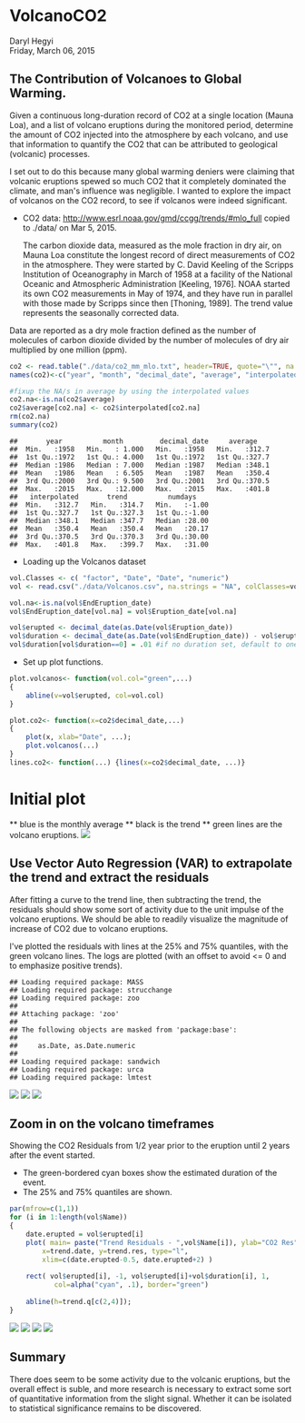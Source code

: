 # VolcanoCO2
Daryl Hegyi  
Friday, March 06, 2015  
## The Contribution of Volcanoes to Global Warming.
Given a continuous long-duration record of CO2 at a single location (Mauna Loa), and a list of volcano eruptions during the monitored period, determine the amount of CO2 injected into the atmosphere by each volcano, and use that information to quantify the CO2 that can be attributed to geological (volcanic) processes.

I set out to do this because many global warming deniers were claiming that volcanic eruptions spewed so much CO2 that it completely dominated the climate, and man's influence was negligible.  I wanted to explore the impact of volcanos on the CO2 record, to see if volcanos were indeed significant.


* CO2 data: <http://www.esrl.noaa.gov/gmd/ccgg/trends/#mlo_full> copied to ./data/ on Mar 5, 2015.

  The carbon dioxide data, measured as the mole fraction in dry air, on Mauna Loa constitute the longest record of direct measurements of CO2 in the atmosphere. They were started by C. David Keeling of the Scripps Institution of Oceanography in March of 1958 at a facility of the National Oceanic and Atmospheric Administration [Keeling, 1976]. NOAA started its own CO2 measurements in May of 1974, and they have run in parallel with those made by Scripps since then [Thoning, 1989]. The trend value represents the seasonally corrected data.

Data are reported as a dry mole fraction defined as the number of molecules of carbon dioxide divided by the number of molecules of dry air multiplied by one million (ppm). 

```r
co2 <- read.table("./data/co2_mm_mlo.txt", header=TRUE, quote="\"", na.strings = "-99.99")
names(co2)<-c("year", "month", "decimal_date", "average", "interpolated", "trend", "numdays")

#fixup the NA/s in average by using the interpolated values
co2.na<-is.na(co2$average)
co2$average[co2.na] <- co2$interpolated[co2.na]
rm(co2.na)
summary(co2)
```

```
##       year          month         decimal_date     average     
##  Min.   :1958   Min.   : 1.000   Min.   :1958   Min.   :312.7  
##  1st Qu.:1972   1st Qu.: 4.000   1st Qu.:1972   1st Qu.:327.7  
##  Median :1986   Median : 7.000   Median :1987   Median :348.1  
##  Mean   :1986   Mean   : 6.505   Mean   :1987   Mean   :350.4  
##  3rd Qu.:2000   3rd Qu.: 9.500   3rd Qu.:2001   3rd Qu.:370.5  
##  Max.   :2015   Max.   :12.000   Max.   :2015   Max.   :401.8  
##   interpolated       trend          numdays     
##  Min.   :312.7   Min.   :314.7   Min.   :-1.00  
##  1st Qu.:327.7   1st Qu.:327.3   1st Qu.:-1.00  
##  Median :348.1   Median :347.7   Median :28.00  
##  Mean   :350.4   Mean   :350.4   Mean   :20.17  
##  3rd Qu.:370.5   3rd Qu.:370.3   3rd Qu.:30.00  
##  Max.   :401.8   Max.   :399.7   Max.   :31.00
```

* Loading up the Volcanos dataset

```r
vol.Classes <- c( "factor", "Date", "Date", "numeric")
vol <- read.csv("./data/Volcanos.csv", na.strings = "NA", colClasses=vol.Classes)

vol.na<-is.na(vol$EndEruption_date)
vol$EndEruption_date[vol.na] = vol$Eruption_date[vol.na]

vol$erupted <- decimal_date(as.Date(vol$Eruption_date))
vol$duration <- decimal_date(as.Date(vol$EndEruption_date)) - vol$erupted
vol$duration[vol$duration==0] = .01 #if no duration set, default to one percent of a year (about 3.5 days)
```

* Set up plot functions.

```r
plot.volcanos<- function(vol.col="green",...) 
{ 
	abline(v=vol$erupted, col=vol.col)
}

plot.co2<- function(x=co2$decimal_date,...) 
{
	plot(x, xlab="Date", ...); 
	plot.volcanos(...)
}
lines.co2<- function(...) {lines(x=co2$decimal_date, ...)}
```
# Initial plot

** blue is the monthly average
** black is the trend
** green lines are the volcano eruptions.
![](VolcanoCO2_files/figure-html/FirstPlot-1.png) 

## Use Vector Auto Regression (VAR) to extrapolate the trend and extract the residuals
After fitting a curve to the trend line, then subtracting the trend, the residuals should show some sort of activity due to the unit impulse of the volcano eruptions.  We should be able to readily visualize the magnitude of increase of CO2 due to volcano eruptions.

I've plotted the residuals with lines at the 25% and 75% quantiles, with the green volcano lines.  The logs are plotted (with an offset to avoid <= 0 and to emphasize positive trends).

```
## Loading required package: MASS
## Loading required package: strucchange
## Loading required package: zoo
## 
## Attaching package: 'zoo'
## 
## The following objects are masked from 'package:base':
## 
##     as.Date, as.Date.numeric
## 
## Loading required package: sandwich
## Loading required package: urca
## Loading required package: lmtest
```

![](VolcanoCO2_files/figure-html/vars-1.png) ![](VolcanoCO2_files/figure-html/vars-2.png) ![](VolcanoCO2_files/figure-html/vars-3.png) 

## Zoom in on the volcano timeframes
Showing the CO2 Residuals from 1/2 year prior to the eruption until 2 years after the event started.

* The green-bordered cyan boxes show the estimated duration of the event.
* The 25% and 75% quantiles are shown.

```r
par(mfrow=c(1,1))
for (i in 1:length(vol$Name))
{
	date.erupted = vol$erupted[i]
	plot( main= paste("Trend Residuals - ",vol$Name[i]), ylab="CO2 Res",
		x=trend.date, y=trend.res, type="l",
		xlim=c(date.erupted-0.5, date.erupted+2) )
	
	rect( vol$erupted[i], -1, vol$erupted[i]+vol$duration[i], 1,
		   col=alpha("cyan", .1), border="green")
	
	abline(h=trend.q[c(2,4)]);
}
```

![](VolcanoCO2_files/figure-html/ZoomVolcanos-1.png) ![](VolcanoCO2_files/figure-html/ZoomVolcanos-2.png) ![](VolcanoCO2_files/figure-html/ZoomVolcanos-3.png) ![](VolcanoCO2_files/figure-html/ZoomVolcanos-4.png) 

## Summary
There does seem to be some activity due to the volcanic eruptions, but the overall effect is suble, and more research is necessary to extract some sort of quantitative information from the slight signal.  Whether it can be isolated to statistical significance remains to be discovered.
